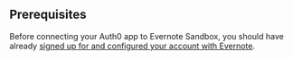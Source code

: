 ## Prerequisites
Before connecting your Auth0 app to Evernote Sandbox, you should have already [signed up for and configured your account with Evernote](https://evernote.com/).
